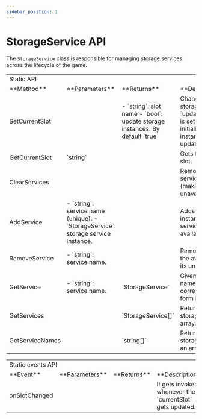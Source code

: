 ```yaml
---
sidebar_position: 1
---
```


# StorageService API

The `StorageService` class is responsible for managing storage services across the lifecycle of the game.

<table>
    <tbody>
        <tr>
            <td colspan="4">
                Static API
            </td>
        </tr>
        <tr>
            <td>**Method**</td>
            <td>**Parameters**</td>
            <td>**Returns**</td>
            <td>**Description**</td>
        </tr>
        <tr>
            <td>SetCurrentSlot</td>
            <td></td>
            <td>
                - `string`: slot name
                - `bool`: update storage instances. By default `true`
            </td>
            <td>Changes the current storage slot. If `updateStorageInstances` is set to `true` all initialized storage instances will get its slot updated.</td>
        </tr>
        <tr>
            <td>GetCurrentSlot</td>
            <td>`string`</td>
            <td></td>
            <td>Gets the current storage slot.</td>
        </tr>
        <tr>
            <td>ClearServices</td>
            <td></td>
            <td></td>
            <td>Removes all initialized services from memory (making them unavailable).</td>
        </tr>
        <tr>
            <td>AddService</td>
            <td>
                - `string`: service name (unique).
                - `StorageService`: storage service instance.
            </td>
            <td></td>
            <td>Adds a `StorageService` instance to the initialized services (makes it available).</td>
        </tr>
        <tr>
            <td>RemoveService</td>
            <td>
                - `string`: service name.
            </td>
            <td></td>
            <td>Removes a service from the available services by its unique name.</td>
        </tr>
        <tr>
            <td>GetService</td>
            <td>
                - `string`: service name.
            </td>
            <td>`StorageService`</td>
            <td>Given a storage service name it returns its corresponding instance form initialized services.</td>
        </tr>
        <tr>
            <td>GetServices</td>
            <td></td>
            <td>`StorageService[]`</td>
            <td>Returns all initialized storage services as an array.</td>
        </tr>
        <tr>
            <td>GetServiceNames</td>
            <td></td>
            <td>`string[]`</td>
            <td>Returns all initialized storage service names as an array.</td>
        </tr>
    </tbody>
</table>

<table>
    <tbody>
        <tr>
            <td colspan="4">
                Static events API
            </td>
        </tr>
        <tr>
            <td>**Event**</td>
            <td>**Parameters**</td>
            <td>**Returns**</td>
            <td>**Description**</td>
        </tr>
        <tr>
            <td>onSlotChanged</td>
            <td></td>
            <td></td>
            <td>It gets invoken whenever the `currentSlot` gets updated.</td>
        </tr>
    </tbody>
</table>
